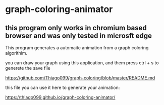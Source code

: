 # graph-coloring-animator

## this program only works in chromium based browser and was only tested in microsft edge

This program generates a automaitc animation from a graph coloring algorithim.

you can draw your graph using this application, and them press ctrl + s to generete the save file

https://github.com/Thiago099/graph-coloring/blob/master/README.md

this file you can use it here to generate your animation:

https://thiago099.github.io/graph-coloring-animator/
